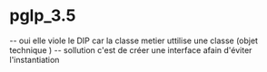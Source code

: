 # pglp_3.5
--  oui elle viole le DIP car la classe metier uttilise une classe (objet technique )
-- sollution c'est de créer une interface afain d'éviter l'instantiation 
